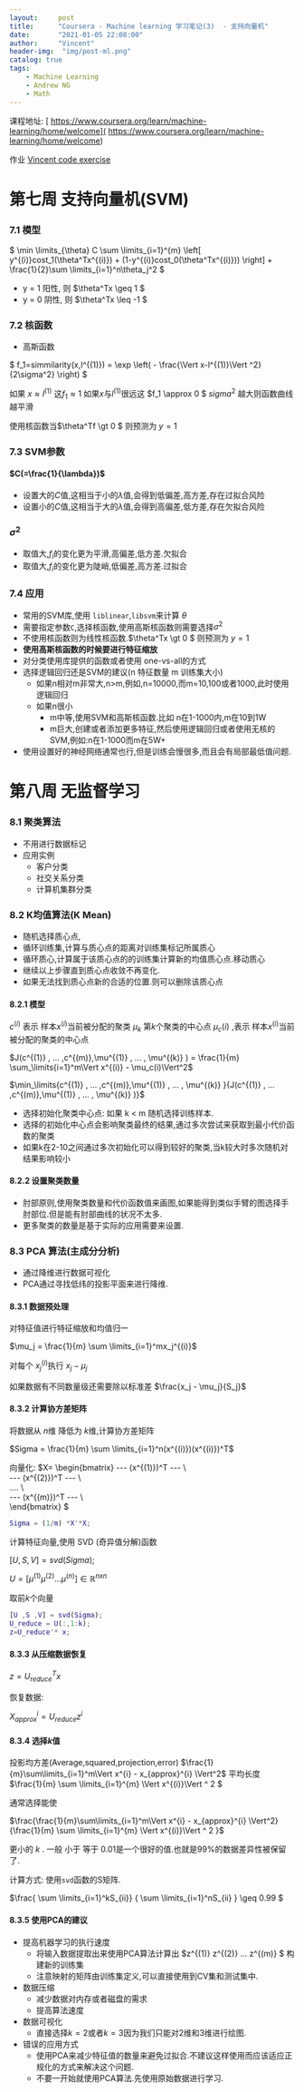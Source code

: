 ```yaml
---
layout:     post
title:      "Coursera - Machine learning 学习笔记(3)  - 支持向量机"
date:       "2021-01-05 22:08:00"
author:     "Vincent"
header-img:  "img/post-ml.png"
catalog: true
tags:
    - Machine Learning
    - Andrew NG
    - Math
---
```


课程地址: [ https://www.coursera.org/learn/machine-learning/home/welcome]( https://www.coursera.org/learn/machine-learning/home/welcome)

作业 [Vincent code exercise](https://github.com/vincentmi/machine-learning-exercise)


# 第七周 支持向量机(SVM)

### 7.1 模型

$
\min \limits_{\theta} C \sum \limits_{i=1}^{m} \left[ y^{(i)}cost_1(\theta^Tx^{(i)}) + (1-y^{(i)}cost_0(\theta^Tx^{(i)})) \right] + \frac{1}{2}\sum \limits_{i=1}^n\theta_j^2
$

- y = 1 阳性, 则 $\theta^Tx \geq 1 $
-  y = 0 阴性, 则 $\theta^Tx \leq -1 $


### 7.2 核函数

- 高斯函数

$
f_1=simmilarity(x,l^{(1)}) = \exp \left( - \frac{\Vert x-l^{(1)}\Vert ^2}{2\sigma^2} \right)
$

如果 $x\approx l^{(1)}$ 这$f_1 \approx 1$ 
如果$x$与$l^{(1)}$很远这 $f_1 \approx 0 $ 
$sigma^2$ 越大则函数曲线越平滑

使用核函数当$\theta^Tf \gt 0 $ 则预测为 $y=1$

### 7.3 SVM参数

#### $C(=\frac{1}{\lambda})$

- 设置大的$C$值,这相当于小的$\lambda$值,会得到低偏差,高方差,存在过拟合风险
- 设置小的$C$值,这相当于大的$\lambda$值,会得到高偏差,低方差,存在欠拟合风险 

### $\sigma^2$ 
 
 - 取值大,$f_i$的变化更为平滑,高偏差,低方差.欠拟合
 - 取值大,$f_i$的变化更为陡峭,低偏差,高方差.过拟合

### 7.4 应用

- 常用的SVM库,使用 ```liblinear```,```libsvm```来计算 $\theta$
- 需要指定参数```C```,选择核函数,使用高斯核函数则需要选择$\sigma^2$
- 不使用核函数则为线性核函数.$\theta^Tx \gt 0 $ 则预测为 $y=1$
- **使用高斯核函数的时候要进行特征缩放**
- 对分类使用库提供的函数或者使用 one-vs-all的方式
- 选择逻辑回归还是SVM的建议(n 特征数量 m 训练集大小)
    -  如果n相对m非常大,n>m,例如,n=10000,而m=10,100或者1000,此时使用逻辑回归
    -  如果n很小
        - m中等,使用SVM和高斯核函数.比如 n在1-1000内,m在10到1W
        - m巨大,创建或者添加更多特征,然后使用逻辑回归或者使用无核的SVM,例如:n在1-1000而m在5W+
- 使用设置好的神经网络通常也行,但是训练会慢很多,而且会有局部最低值问题.

   
# 第八周 无监督学习

### 8.1 聚类算法
- 不用进行数据标记
- 应用实例
    - 客户分类
    - 社交关系分类
    - 计算机集群分类

### 8.2 K均值算法(K Mean)

- 随机选择质心点,
- 循环训练集,计算与质心点的距离对训练集标记所属质心
- 循环质心,计算属于该质心点的的训练集计算新的均值质心点.移动质心
- 继续以上步骤直到质心点收敛不再变化.
- 如果无法找到质心点新的合适的位置.则可以删除该质心点

#### 8.2.1 模型

$c^{(i)}$ 表示 样本$x^{(i)}$当前被分配的聚类
$\mu_k$ 第$k$个聚类的中心点
$\mu_c(i)$ ,表示 样本$x^{(i)}$当前被分配的聚类的中心点


$J(c^{(1)} , ... ,c^{(m)},\mu^{(1)} , ... , \mu^{(k)} ) = \frac{1}{m} \sum_\limits{i=1}^m\Vert x^{(i)} - \mu_c(i)\Vert^2$

$\min_\limits{c^{(1)} , ... ,c^{(m)},\mu^{(1)} , ... , \mu^{(k)} }{J(c^{(1)} , ... ,c^{(m)},\mu^{(1)} , ... , \mu^{(k)} )}$

- 选择初始化聚类中心点: 如果 k < m 随机选择训练样本.
- 选择的初始化中心点会影响聚类最终的结果,通过多次尝试来获取到最小代价函数的聚类
- 如果k在2-10之间通过多次初始化可以得到较好的聚类,当k较大时多次随机对结果影响较小

#### 8.2.2 设置聚类数量

- 肘部原则,使用聚类数量和代价函数值来画图,如果能得到类似手臂的图选择手肘部位.但是能有肘部曲线的状况不太多.
- 更多聚类的数量是基于实际的应用需要来设置.


### 8.3 PCA 算法(主成分分析) 

- 通过降维进行数据可视化
- PCA通过寻找低纬的投影平面来进行降维.

#### 8.3.1 数据预处理

对特征值进行特征缩放和均值归一

$\mu_j = \frac{1}{m} \sum \limits_{i=1}^mx_j^{(i)}$

对每个 $x_j^{(i)}$执行 $x_j - \mu_j$

如果数据有不同数量级还需要除以标准差 $\frac{x_j - \mu_j}{S_j}$

#### 8.3.2 计算协方差矩阵

将数据从 $n$维 降低为 $k$维,计算协方差矩阵

$Sigma = \frac{1}{m} \sum \limits_{i=1}^n(x^{(i)})(x^{(i)})^T$

向量化:
$X= \begin{bmatrix} 
--- (x^{(1)})^T --- \\\
--- (x^{(2)})^T --- \\\
.... \\\
--- (x^{(m)})^T --- \\\
\end{bmatrix}
$

```matlab
Sigma = (1/m) *X'*X;
```

计算特征向量,使用 SVD (奇异值分解)函数

$[U,S,V] = svd(Sigma);$

$U =\left[ \mu^{(1)}  \mu^{(2)} ... \mu^{(n)} \right]\in \mathbb{R}^{nxn}$

取前$k$个向量

```matlab
[U ,S ,V] = svd(Sigma);
U_reduce = U(:,1:k);
z=U_reduce'* x;
```

#### 8.3.3 从压缩数据恢复

$z = U_{reduce}^T x$

恢复数据:

$X_{approx}^{i} = U_{reduce} z^{i}$


#### 8.3.4 选择$k$值

投影均方差(Average,squared,projection,error)  $\frac{1}{m}\sum\limits_{i=1}^m\Vert x^{i} - x_{approx}^{i} \Vert^2$
平均长度 $\frac{1}{m} \sum \limits_{i=1}^{m} \Vert x^{(i)}\Vert ^ 2 $

通常选择能使

$\frac{\frac{1}{m}\sum\limits_{i=1}^m\Vert x^{i} - x_{approx}^{i} \Vert^2}{\frac{1}{m} \sum \limits_{i=1}^{m} \Vert x^{(i)}\Vert ^ 2 }$

更小的 $k$ . 一般 小于 等于 0.01是一个很好的值.也就是99%的数据差异性被保留了.

计算方式:
使用```svd```函数的S矩阵.

$\frac{ \sum \limits_{i=1}^kS_{ii}} {  \sum \limits_{i=1}^nS_{ii} } \geq  0.99 $

#### 8.3.5 使用PCA的建议

- 提高机器学习的执行速度
    - 将输入数据提取出来使用PCA算法计算出 $z^{(1)} z^{(2)} ... z^{(m)}  $ 构建新的训练集
    - 注意映射的矩阵由训练集定义,可以直接使用到CV集和测试集中.
- 数据压缩
    - 减少数据对内存或者磁盘的需求
    - 提高算法速度
- 数据可视化
    - 直接选择$k=2$或者$k=3$因为我们只能对2维和3维进行绘图.
- 错误的应用方式
    - 使用PCA来减少特征值的数量来避免过拟合.不建议这样使用而应该适应正规化的方式来解决这个问题.
    - 不要一开始就使用PCA算法.先使用原始数据进行学习.   





 
